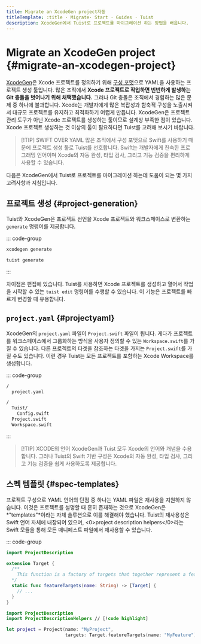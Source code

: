 ```yaml
---
title: Migrate an XcodeGen project자동
titleTemplate: :title · Migrate· Start · Guides · Tuist
description: XcodeGen에서 Tuist로 프로젝트를 마이그레이션 하는 방법을 배웁니다.
---
```


# Migrate an XcodeGen project {#migrate-an-xcodegen-project}

[XcodeGen](https://github.com/yonaskolb/XcodeGen)은 Xcode 프로젝트를 정의하기 위해 [구성 포맷](https://github.com/yonaskolb/XcodeGen/blob/master/Docs/ProjectSpec.md)으로 YAML을 사용하는 프로젝트 생성 툴입니다. 많은 조직에서 **Xcode 프로젝트로 작업하면 빈번하게 발생하는 Git 충돌을 벗어나기 위해 채택했습니다.** 그러나 Git 충돌은 조직에서 경험하는 많은 문제 중 하나에 불과합니다. Xcode는 개발자에게 많은 복잡성과 함축적 구성을 노출시켜서 대규모 프로젝트를 유지하고 최적화하기 어렵게 만듭니다. XcodeGen은 프로젝트 관리 도구가 아닌 Xcode 프로젝트를 생성하는 툴이므로 설계상 부족한 점이 있습니다. Xcode 프로젝트 생성하는 것 이상의 툴이 필요하다면 Tuist를 고려해 보시기 바랍니다.

> [!TIP] SWIFT OVER YAML
> 많은 조직에서 구성 포맷으로 Swift를 사용하기 때문에 프로젝트 생성 툴로 Tuist를 선호합니다. Swift는 개발자에게 친숙한 프로그래밍 언어이며 Xcode의 자동 완성, 타입 검사, 그리고 기능 검증을 편리하게 사용할 수 있습니다.

다음은 XcodeGen에서 Tuist로 프로젝트를 마이그레이션 하는데 도움이 되는 몇 가지 고려사항과 지침입니다.

## 프로젝트 생성 {#project-generation}

Tuist와 XcodeGen은 프로젝트 선언을 Xcode 프로젝트와 워크스페이스로 변환하는 `generate` 명령어를 제공합니다.

::: code-group

```bash [XcodeGen]
xcodegen generate
```

```bash [Tuist]
tuist generate
```

:::

차이점은 편집에 있습니다. Tuist를 사용하면 Xcode 프로젝트를 생성하고 열어서 작업을 시작할 수 있는 `tuist edit` 명령어를 수행할 수 있습니다. 이 기능은 프로젝트를 빠르게 변경할 때 유용합니다.

## `project.yaml` {#projectyaml}

XcodeGen의 `project.yaml` 파일이 `Project.swift` 파일이 됩니다. 게다가 프로젝트를 워크스페이스에서 그룹화하는 방식을 사용자 정의할 수 있는 `Workspace.swift`를 가질 수 있습니다. 다른 프로젝트의 타겟을 참조하는 타겟을 가지는 `Project.swift`를 가질 수도 있습니다. 이런 경우 Tuist는 모든 프로젝트를 포함하는 Xcode Workspace를 생성합니다.

::: code-group

```bash [XcodeGen directory structure]
/
  project.yaml
```

```bash [Tuist directory structure]
/
  Tuist/
    Config.swift
  Project.swift
  Workspace.swift
```

:::

> [!TIP] XCODE의 언어
> XcodeGen과 Tuist 모두 Xcode의 언어와 개념을 수용합니다. 그러나 Tuist의 Swift 기반 구성은 Xcode의 자동 완성, 타입 검사, 그리고 기능 검증을 쉽게 사용하도록 제공합니다.

## 스펙 템플릿 {#spec-templates}

프로젝트 구성으로 YAML 언어의 단점 중 하나는 YAML 파일은 재사용을 지원하지 않습니다. 이것은 프로젝트를 설명할 때 흔히 존재하는 것으로 XcodeGen은 \*"templates"\*이라는 자체 솔루션으로 이를 해결해야 했습니다. Tuist의 재사용성은 Swift 언어 자체에 내장되어 있으며, <0>project description helpers</0>라는 Swift 모듈을 통해 모든 매니페스트 파일에서 재사용할 수 있습니다.

::: code-group

```swift [Tuist/ProjectDescriptionHelpers/Target+Features.swift]
import ProjectDescription

extension Target {
  /**
    This function is a factory of targets that together represent a feature.
  */
  static func featureTargets(name: String) -> [Target] {
    // ...
  }
}
```

```swift [Project.swift]
import ProjectDescription
import ProjectDescriptionHelpers // [!code highlight]

let project = Project(name: "MyProject",
                      targets: Target.featureTargets(name: "MyFeature")) // [!code highlight]
```
